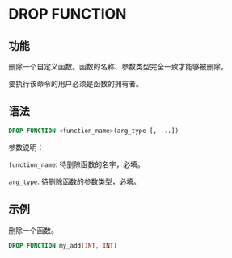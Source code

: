 # DROP FUNCTION

## 功能

删除一个自定义函数。函数的名称、参数类型完全一致才能够被删除。

要执行该命令的用户必须是函数的拥有者。

## 语法

```sql
DROP FUNCTION <function_name>(arg_type [, ...])
```

参数说明：

`function_name`: 待删除函数的名字，必填。

`arg_type`: 待删除函数的参数类型，必填。

## 示例

删除一个函数。

```sql
DROP FUNCTION my_add(INT, INT)
```
